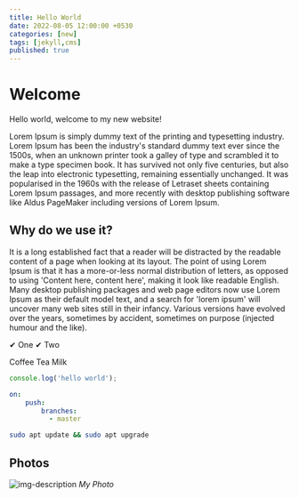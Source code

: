 ```yaml
---
title: Hello World
date: 2022-08-05 12:00:00 +0530
categories: [new]
tags: [jekyll,cms]
published: true
---
```


# Welcome

Hello world, welcome to my new website!

Lorem Ipsum is simply dummy text of the printing and typesetting industry. Lorem Ipsum has been the industry's standard dummy text ever since the 1500s, when an unknown printer took a galley of type and scrambled it to make a type specimen book. It has survived not only five centuries, but also the leap into electronic typesetting, remaining essentially unchanged. It was popularised in the 1960s with the release of Letraset sheets containing Lorem Ipsum passages, and more recently with desktop publishing software like Aldus PageMaker including versions of Lorem Ipsum.

## Why do we use it?

It is a long established fact that a reader will be distracted by the readable content of a page when looking at its layout. The point of using Lorem Ipsum is that it has a more-or-less normal distribution of letters, as opposed to using 'Content here, content here', making it look like readable English. Many desktop publishing packages and web page editors now use Lorem Ipsum as their default model text, and a search for 'lorem ipsum' will uncover many web sites still in their infancy. Various versions have evolved over the years, sometimes by accident, sometimes on purpose (injected humour and the like).

✔ One
✔ Two

Coffee
Tea
Milk

```javascript
console.log('hello world');
```
```yml
on:
    push:
        branches:
          - master
```

```bash
sudo apt update && sudo apt upgrade
```

## Photos

![img-description](https://avatars.githubusercontent.com/u/3072845?v=4) _My Photo_